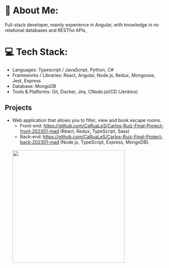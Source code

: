 # 💫 About Me:
Full-stack developer, mainly experience in Angular, with knowledge in no relational databases and RESTful APIs,



# 💻 Tech Stack:
- Languages: Typescript / JavaScript, Python, C#
- Frameworks / Libraries: React, Angular, Node.js, Redux, Mongoose, Jest, Express
- Database: MongoDB
- Tools & Platforms: Git, Docker, Jira, CNode.jsI/CD (Jenkins)

## Projects
- Web application that allows you to filter, view and book escape rooms.
  - Front-end: https://github.com/CaRuaLeS/Carlos-Ruiz-Final-Project-front-202301-mad (React, Redux, TypeScript, Sass)
  - Back-end: https://github.com/CaRuaLeS/Carlos-Ruiz-Final-Project-back-202301-mad (Node.js, TypeScript, Express, MongoDB).
  <br>
  <img src="https://github.com/user-attachments/assets/765edf98-ce01-44bb-8d92-423551c1d141" width="350">
